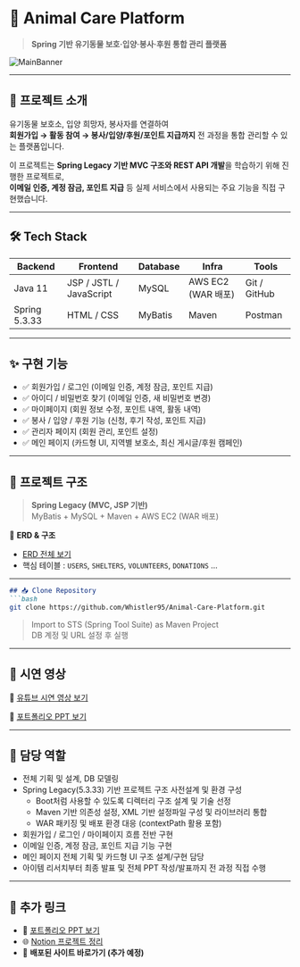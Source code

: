 # 🐾 Animal Care Platform
> **Spring 기반 유기동물 보호·입양·봉사·후원 통합 관리 플랫폼**

![MainBanner](이미지URL_나중에추가)  

---

## 📌 프로젝트 소개
유기동물 보호소, 입양 희망자, 봉사자를 연결하여  
**회원가입 → 활동 참여 → 봉사/입양/후원/포인트 지급까지** 전 과정을 통합 관리할 수 있는 플랫폼입니다.  

이 프로젝트는 **Spring Legacy 기반 MVC 구조와 REST API 개발**을 학습하기 위해 진행한 프로젝트로,  
**이메일 인증, 계정 잠금, 포인트 지급** 등 실제 서비스에서 사용되는 주요 기능을 직접 구현했습니다.

---

## 🛠 Tech Stack
| Backend | Frontend | Database | Infra | Tools |
|---------|----------|----------|-------|-------|
| Java 11 | JSP / JSTL / JavaScript | MySQL | AWS EC2 (WAR 배포) | Git / GitHub |
| Spring 5.3.33 | HTML / CSS | MyBatis | Maven | Postman |

---

## ✨ 구현 기능
- ✅ 회원가입 / 로그인 (이메일 인증, 계정 잠금, 포인트 지급)  
- ✅ 아이디 / 비밀번호 찾기 (이메일 인증, 새 비밀번호 변경)  
- ✅ 마이페이지 (회원 정보 수정, 포인트 내역, 활동 내역)  
- ✅ 봉사 / 입양 / 후원 기능 (신청, 후기 작성, 포인트 지급)  
- ✅ 관리자 페이지 (회원 관리, 포인트 설정)  
- ✅ 메인 페이지 (카드형 UI, 지역별 보호소, 최신 게시글/후원 캠페인)  

---

## 📂 프로젝트 구조
> **Spring Legacy (MVC, JSP 기반)**  
> MyBatis + MySQL + Maven + AWS EC2 (WAR 배포)

📌 **ERD & 구조**  
- [ERD 전체 보기](ERD_URL_추가)  
- 핵심 테이블 : `USERS`, `SHELTERS`, `VOLUNTEERS`, `DONATIONS` ...

---

```markdown
## 📥 Clone Repository
```bash
git clone https://github.com/Whistler95/Animal-Care-Platform.git
```
> Import to STS (Spring Tool Suite) as Maven Project  
> DB 계정 및 URL 설정 후 실행

---

## 🎥 시연 영상
📌 [유튜브 시연 영상 보기](#)  

📌 [포트폴리오 PPT 보기](#)

---

## 📌 담당 역할
- 전체 기획 및 설계, DB 모델링  
- Spring Legacy(5.3.33) 기반 프로젝트 구조 사전설계 및 환경 구성  
  - Boot처럼 사용할 수 있도록 디렉터리 구조 설계 및 기술 선정  
  - Maven 기반 의존성 설정, XML 기반 설정파일 구성 및 라이브러리 통합  
  - WAR 패키징 및 배포 환경 대응 (contextPath 활용 포함)  
- 회원가입 / 로그인 / 마이페이지 흐름 전반 구현  
- 이메일 인증, 계정 잠금, 포인트 지급 기능 구현  
- 메인 페이지 전체 기획 및 카드형 UI 구조 설계/구현 담당  
- 아이템 리서치부터 최종 발표 및 전체 PPT 작성/발표까지 전 과정 직접 수행  

---

## 📎 추가 링크
- 📄 [포트폴리오 PPT 보기](#)  
- 🌐 [Notion 프로젝트 정리](#)  
- 🚀 **배포된 사이트 바로가기 (추가 예정)**  
```
